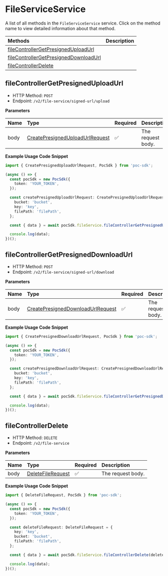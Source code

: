 # FileServiceService

A list of all methods in the `FileServiceService` service. Click on the method name to view detailed information about that method.

| Methods                                                                         | Description |
| :------------------------------------------------------------------------------ | :---------- |
| [fileControllerGetPresignedUploadUrl](#filecontrollergetpresigneduploadurl)     |             |
| [fileControllerGetPresignedDownloadUrl](#filecontrollergetpresigneddownloadurl) |             |
| [fileControllerDelete](#filecontrollerdelete)                                   |             |

## fileControllerGetPresignedUploadUrl

- HTTP Method: `POST`
- Endpoint: `/v2/file-service/signed-url/upload`

**Parameters**

| Name | Type                                                                            | Required | Description       |
| :--- | :------------------------------------------------------------------------------ | :------- | :---------------- |
| body | [CreatePresignedUploadUrlRequest](../models/CreatePresignedUploadUrlRequest.md) | ✅       | The request body. |

**Example Usage Code Snippet**

```typescript
import { CreatePresignedUploadUrlRequest, PocSdk } from 'poc-sdk';

(async () => {
  const pocSdk = new PocSdk({
    token: 'YOUR_TOKEN',
  });

  const createPresignedUploadUrlRequest: CreatePresignedUploadUrlRequest = {
    bucket: 'bucket',
    key: 'key',
    filePath: 'filePath',
  };

  const { data } = await pocSdk.fileService.fileControllerGetPresignedUploadUrl(createPresignedUploadUrlRequest);

  console.log(data);
})();
```

## fileControllerGetPresignedDownloadUrl

- HTTP Method: `POST`
- Endpoint: `/v2/file-service/signed-url/download`

**Parameters**

| Name | Type                                                                                | Required | Description       |
| :--- | :---------------------------------------------------------------------------------- | :------- | :---------------- |
| body | [CreatePresignedDownloadUrlRequest](../models/CreatePresignedDownloadUrlRequest.md) | ✅       | The request body. |

**Example Usage Code Snippet**

```typescript
import { CreatePresignedDownloadUrlRequest, PocSdk } from 'poc-sdk';

(async () => {
  const pocSdk = new PocSdk({
    token: 'YOUR_TOKEN',
  });

  const createPresignedDownloadUrlRequest: CreatePresignedDownloadUrlRequest = {
    bucket: 'bucket',
    key: 'key',
    filePath: 'filePath',
  };

  const { data } = await pocSdk.fileService.fileControllerGetPresignedDownloadUrl(createPresignedDownloadUrlRequest);

  console.log(data);
})();
```

## fileControllerDelete

- HTTP Method: `DELETE`
- Endpoint: `/v2/file-service`

**Parameters**

| Name | Type                                                | Required | Description       |
| :--- | :-------------------------------------------------- | :------- | :---------------- |
| body | [DeleteFileRequest](../models/DeleteFileRequest.md) | ✅       | The request body. |

**Example Usage Code Snippet**

```typescript
import { DeleteFileRequest, PocSdk } from 'poc-sdk';

(async () => {
  const pocSdk = new PocSdk({
    token: 'YOUR_TOKEN',
  });

  const deleteFileRequest: DeleteFileRequest = {
    key: 'key',
    bucket: 'bucket',
    filePath: 'filePath',
  };

  const { data } = await pocSdk.fileService.fileControllerDelete(deleteFileRequest);

  console.log(data);
})();
```

<!-- This file was generated by liblab | https://liblab.com/ -->
